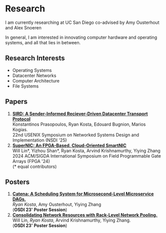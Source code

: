 # Research
I am currently researching at UC San Diego co-advised by Amy Ousterhout and Alex Snoeren 

In general, I am interested in innovating computer hardware and operating systems, and all that lies in between.
## Research Interests
- Operating Systems
- Datacenter Networks
- Computer Architecture 
- File Systems 

## Papers

1. **[SIRD: A Sender-Informed Reciever-Driven Datacenter Transport Protocol](https://www.usenix.org/conference/nsdi25/presentation/prasopoulos)**   
Konstantinos Prasopoulos, Ryan Kosta, Edouard Bugnion, Marios Kogias.  
22nd USENIX Symposium on Networked Systems Design and Implementation (NSDI '25) 
2. **[SuperNIC: An FPGA-Based, Cloud-Oriented SmartNIC](https://dl.acm.org/doi/10.1145/3626202.3637564)**  
Will Lin\*, Yizhou Shan\*, Ryan Kosta, Arvind Krishnamurthy, Yiying Zhang    
2024 ACM/SIGDA International Symposium on Field Programmable Gate Arrays (FPGA '24)  
(\* equal contributors)

## Posters

1. **[Catena: A Scheduling System for Microsecond-Level Microservice DAGs.](../media/osdi-23-poster-catena-full.pdf)**   
*Ryan Kosta*, Amy Ousterhout, Yiying Zhang  
(**OSDI 23' Poster Session**)
2. **[Consolidating Network Resources with Rack-Level Network Pooling.](../media/osdi-23-poster-snic-full.pdf)**  
Will Lin, *Ryan Kosta*, Arvind Krishnamurthy, Yiying Zhang.  
(**OSDI 23' Poster Session**)



